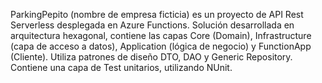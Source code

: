 ParkingPepito (nombre de empresa ficticia) es un proyecto de API Rest Serverless desplegada en Azure Functions.
Solución desarrollada en arquitectura hexagonal, contiene las capas Core (Domain), Infrastructure (capa de acceso a datos), Application (lógica de negocio) y FunctionApp (Cliente).
Utiliza patrones de diseño DTO, DAO y Generic Repository.
Contiene una capa de Test unitarios, utilizando NUnit.
